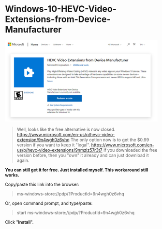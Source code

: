 # Windows-10-HEVC-Video-Extensions-from-Device-Manufacturer

![Redeem a code][demo]
> Well, looks like the free alternative is now closed.
> https://www.microsoft.com/en-us/p/hevc-video-extension/9n4wgh0z6vhq
> The only option now is to get the $0.99 version if you want to keep it "legal".
> https://www.microsoft.com/en-us/p/hevc-video-extensions/9nmzlz57r3t7
> If you downloaded the free version before, then you "own" it already and can just download it again.


**You can still get it for free. Just installed myself. This workaround still works.**


Copy/paste this link into the browser:

> ms-windows-store://pdp/?ProductId=9n4wgh0z6vhq

Or, open command prompt, and type/paste:

> start ms-windows-store://pdp/?ProductId=9n4wgh0z6vhq

Click "**Install**".



[demo]: Redeem-a-code.jpg
